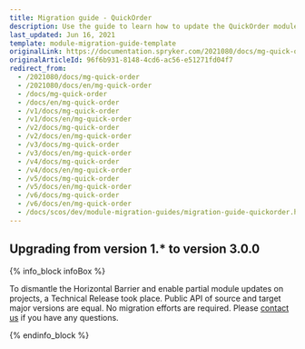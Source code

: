 ```yaml
---
title: Migration guide - QuickOrder
description: Use the guide to learn how to update the QuickOrder module.
last_updated: Jun 16, 2021
template: module-migration-guide-template
originalLink: https://documentation.spryker.com/2021080/docs/mg-quick-order
originalArticleId: 96f6b931-8148-4cd6-ac56-e51271fd04f7
redirect_from:
  - /2021080/docs/mg-quick-order
  - /2021080/docs/en/mg-quick-order
  - /docs/mg-quick-order
  - /docs/en/mg-quick-order
  - /v1/docs/mg-quick-order
  - /v1/docs/en/mg-quick-order
  - /v2/docs/mg-quick-order
  - /v2/docs/en/mg-quick-order
  - /v3/docs/mg-quick-order
  - /v3/docs/en/mg-quick-order
  - /v4/docs/mg-quick-order
  - /v4/docs/en/mg-quick-order
  - /v5/docs/mg-quick-order
  - /v5/docs/en/mg-quick-order
  - /v6/docs/mg-quick-order
  - /v6/docs/en/mg-quick-order
  - /docs/scos/dev/module-migration-guides/migration-guide-quickorder.html
---
```


## Upgrading from version 1.* to version 3.0.0

{% info_block infoBox %}

To dismantle the Horizontal Barrier and enable partial module updates on projects, a Technical Release took place. Public API of source and target major versions are equal. No migration efforts are required. Please [contact us](https://spryker.com/en/support/) if you have any questions.

{% endinfo_block %}
